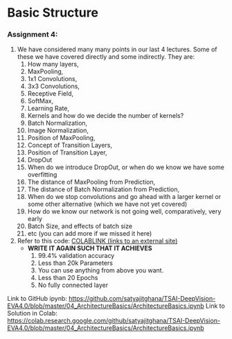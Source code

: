 # **Basic Structure**
### **Assignment 4**: 

1.  We have considered many many points in our last 4 lectures. Some of these we have covered directly and some indirectly. They are:
    1.  How many layers,
    2.  MaxPooling,
    3.  1x1 Convolutions,
    4.  3x3 Convolutions,
    5.  Receptive Field,
    6.  SoftMax,
    7.  Learning Rate,
    8.  Kernels and how do we decide the number of kernels?
    9.  Batch Normalization,
    10.  Image Normalization,
    11.  Position of MaxPooling,
    12.  Concept of Transition Layers,
    13.  Position of Transition Layer,
    14.  DropOut
    15.  When do we introduce DropOut, or when do we know we have some overfitting
    16.  The distance of MaxPooling from Prediction,
    17.  The distance of Batch Normalization from Prediction,
    18.  When do we stop convolutions and go ahead with a larger kernel or some other alternative (which we have not yet covered)
    19.  How do we know our network is not going well, comparatively, very early
    20.  Batch Size, and effects of batch size
    21.  etc (you can add more if we missed it here)
2.  Refer to this code:  [COLABLINK (links to an external site)](https://colab.research.google.com/drive/1uJZvJdi5VprOQHROtJIHy0mnY2afjNlx)
    -  **WRITE IT AGAIN SUCH THAT IT ACHIEVES**  
        1.  99.4% validation accuracy
        2.  Less than 20k Parameters
        3.  You can use anything from above you want.
        4.  Less than 20 Epochs
        5.  No fully connected layer

Link to GitHub ipynb: https://github.com/satyajitghana/TSAI-DeepVision-EVA4.0/blob/master/04_ArchitectureBasics/ArchitectureBasics.ipynb
Link to Solution in Colab: https://colab.research.google.com/github/satyajitghana/TSAI-DeepVision-EVA4.0/blob/master/04_ArchitectureBasics/ArchitectureBasics.ipynb

<!--stackedit_data:
eyJoaXN0b3J5IjpbMjA5Mzg0NTc2MywtMTgxNTEzNTg0MSw3Mz
A5OTgxMTZdfQ==
-->